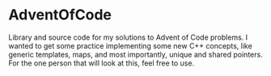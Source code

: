 # AdventOfCode
Library and source code for my solutions to Advent of Code problems. I wanted to get some practice implementing some new C++ concepts, like generic templates, maps, and most importantly, unique and shared pointers. For the one person that will look at this, feel free to use.
